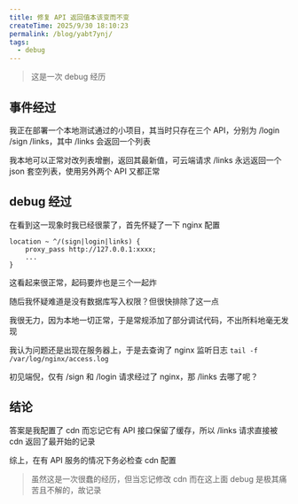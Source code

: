 ```yaml
---
title: 修复 API 返回值本该变而不变
createTime: 2025/9/30 18:10:23
permalink: /blog/yabt7ynj/
tags:
  - debug
---
```


> 这是一次 debug 经历

## 事件经过

我正在部署一个本地测试通过的小项目，其当时只存在三个 API，分别为 /login /sign /links，其中 /links 会返回一个列表

我本地可以正常对改列表增删，返回其最新值，可云端请求 /links 永远返回一个 json 套空列表，使用另外两个 API 又都正常

## debug 经过

在看到这一现象时我已经很蒙了，首先怀疑了一下 nginx 配置

```nginx
location ~ ^/(sign|login|links) {
    proxy_pass http://127.0.0.1:xxxx;
    ...
}
```

这看起来很正常，起码要炸也是三个一起炸

随后我怀疑难道是没有数据库写入权限？但很快排除了这一点

我很无力，因为本地一切正常，于是常规添加了部分调试代码，不出所料地毫无发现

我认为问题还是出现在服务器上，于是去查询了 nginx 监听日志 `tail -f /var/log/nginx/access.log`

初见端倪，仅有 /sign 和 /login 请求经过了 nginx，那 /links 去哪了呢？

## 结论

答案是我配置了 cdn 而忘记它有 API 接口保留了缓存，所以 /links 请求直接被 cdn 返回了最开始的记录

综上，在有 API 服务的情况下务必检查 cdn 配置

> 虽然这是一次很蠢的经历，但当忘记修改 cdn 而在这上面 debug 是极其痛苦且不解的，故记录
